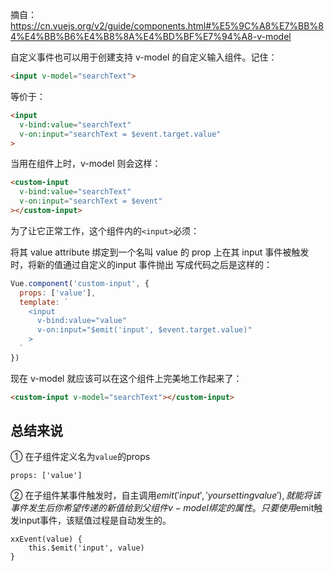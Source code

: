 摘自：https://cn.vuejs.org/v2/guide/components.html#%E5%9C%A8%E7%BB%84%E4%BB%B6%E4%B8%8A%E4%BD%BF%E7%94%A8-v-model

自定义事件也可以用于创建支持 v-model 的自定义输入组件。记住：
```html
<input v-model="searchText">
```
等价于：
```html
<input
  v-bind:value="searchText"
  v-on:input="searchText = $event.target.value"
>
```
当用在组件上时，v-model 则会这样：
```html
<custom-input
  v-bind:value="searchText"
  v-on:input="searchText = $event"
></custom-input>
```
为了让它正常工作，这个组件内的`<input>`必须：

将其 value attribute 绑定到一个名叫 value 的 prop 上在其 input 事件被触发时，将新的值通过自定义的input 事件抛出
写成代码之后是这样的：
```js
Vue.component('custom-input', {
  props: ['value'],
  template: `
    <input
      v-bind:value="value"
      v-on:input="$emit('input', $event.target.value)"
    >
  `
})
```
现在 v-model 就应该可以在这个组件上完美地工作起来了：
```html
<custom-input v-model="searchText"></custom-input>
```
## 总结来说
① 在子组件定义名为`value`的props
```
props: ['value']
```
② 在子组件某事件触发时，自主调用$emit('input', 'your setting value'), 就能将该事件发生后你希望传递的新值给到父组件v-model绑定的属性。
只要使用$emit触发input事件，该赋值过程是自动发生的。
```
xxEvent(value) {
    this.$emit('input', value)
}
```
